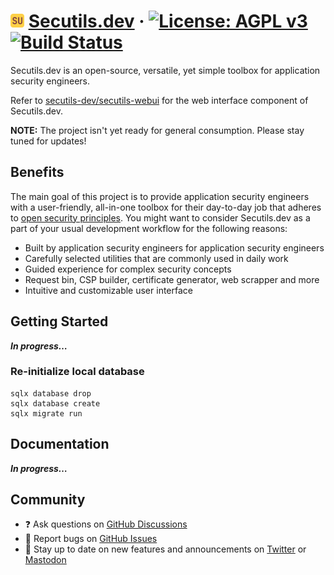 # <img src="https://raw.githubusercontent.com/secutils-dev/secutils/main/assets/logo/secutils-logo-initials.png" alt="Secutils.dev" width="22"> [Secutils.dev](https://secutils.dev) &middot; [![License: AGPL v3](https://img.shields.io/badge/License-AGPL%20v3-blue.svg)](https://github.com/secutils-dev/secutils/blob/main/LICENSE) [![Build Status](https://github.com/secutils-dev/secutils/actions/workflows/ci.yml/badge.svg)](https://github.com/secutils-dev/secutils/actions)

Secutils.dev is an open-source, versatile, yet simple toolbox for application security engineers.

Refer to [secutils-dev/secutils-webui](https://github.com/secutils-dev/secutils-webui) for the web interface component of Secutils.dev.

__NOTE:__ The project isn't yet ready for general consumption. Please stay tuned for updates!

## Benefits

The main goal of this project is to provide application security engineers with a user-friendly, all-in-one toolbox for their day-to-day job that adheres to [open security principles](https://en.wikipedia.org/wiki/Open_security). You might want to consider Secutils.dev as a part of your usual development workflow for the following reasons:

* Built by application security engineers for application security engineers
* Carefully selected utilities that are commonly used in daily work
* Guided experience for complex security concepts
* Request bin, CSP builder, certificate generator, web scrapper and more
* Intuitive and customizable user interface

## Getting Started

***In progress…***

### Re-initialize local database

```shell
sqlx database drop
sqlx database create
sqlx migrate run
```

## Documentation

***In progress…***

## Community

- ❓ Ask questions on [GitHub Discussions](https://github.com/secutils-dev/secutils/discussions)
- 🐛 Report bugs on [GitHub Issues](https://github.com/secutils-dev/secutils/issues)
- 📣 Stay up to date on new features and announcements on [Twitter](https://twitter.com/secutils) or [Mastodon](https://fosstodon.org/@secutils)
